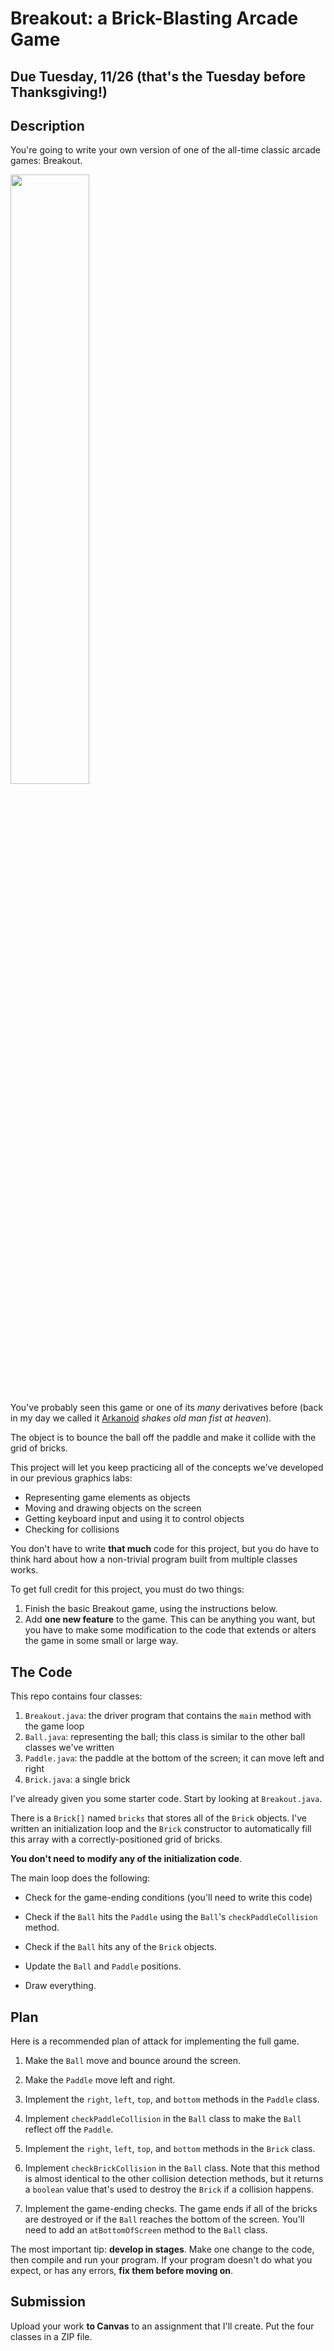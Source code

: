 # Breakout: a Brick-Blasting Arcade Game

## Due Tuesday, 11/26 (that's the Tuesday before Thanksgiving!)

## Description

You're going to write your own version of one of the all-time classic arcade games: Breakout.

<img src="https://i.ytimg.com/vi/AMUv8KvVt08/maxresdefault.jpg" width="50%" />

You've probably seen this game or one of its *many* derivatives before (back in my day we called it [Arkanoid](https://en.wikipedia.org/wiki/Arkanoid) *shakes old man fist at heaven*).

The object is to bounce the ball off the paddle and make it collide with the grid of bricks.

This project will let you keep practicing all of the concepts we've developed in our previous graphics labs:

- Representing game elements as objects
- Moving and drawing objects on the screen
- Getting keyboard input and using it to control objects
- Checking for collisions

You don't have to write **that much** code for this project, but you do have to think hard about how a non-trivial program built from multiple classes works.

To get full credit for this project, you must do two things:

1. Finish the basic Breakout game, using the instructions below.
2. Add **one new feature** to the game. This can be anything you want, but you have to make some modification to the code that extends or alters the game in some small or large way.

## The Code

This repo contains four classes:

1. `Breakout.java`: the driver program that contains the `main` method with the game loop
2. `Ball.java`: representing the ball; this class is similar to the other ball classes we've written
3. `Paddle.java`: the paddle at the bottom of the screen; it can move left and right
4. `Brick.java`: a single brick

I've already given you some starter code. Start by looking at `Breakout.java`.

There is a `Brick[]` named `bricks` that stores all of the `Brick` objects. I've written an initialization loop and the `Brick` constructor to automatically fill this array with a correctly-positioned grid of bricks.

**You don't need to modify any of the initialization code**.

The main loop does the following:

- Check for the game-ending conditions (you'll need to write this code)

- Check if the `Ball` hits the `Paddle` using the `Ball`'s `checkPaddleCollision` method.

- Check if the `Ball` hits any of the `Brick` objects.

- Update the `Ball` and `Paddle` positions.

- Draw everything.

## Plan

Here is a recommended plan of attack for implementing the full game.

1. Make the `Ball` move and bounce around the screen.

2. Make the `Paddle` move left and right.

3. Implement the `right`, `left`, `top`, and `bottom` methods in the `Paddle` class.

4. Implement `checkPaddleCollision` in the `Ball` class to make the `Ball` reflect off the `Paddle`.

5. Implement the `right`, `left`, `top`, and `bottom` methods in the `Brick` class.

4. Implement `checkBrickCollision` in the `Ball` class. Note that this method is almost identical to the other collision detection
methods, but it returns a `boolean` value that's used to destroy the `Brick` if a collision happens.

5. Implement the game-ending checks. The game ends if all of the bricks are destroyed or if the `Ball` reaches the bottom of the screen.
You'll need to add an `atBottomOfScreen` method to the `Ball` class.

The most important tip: **develop in stages**. Make one change to the code, then compile and run your program. If your program doesn't do what you expect, or has any errors, **fix them before moving on**.

## Submission

Upload your work **to Canvas** to an assignment that I'll create. Put the four classes in a ZIP file.
